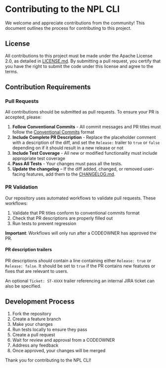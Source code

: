 # Contributing to the NPL CLI

We welcome and appreciate contributions from the community! This document outlines the process for contributing to this
project.

## License

All contributions to this project must be made under the Apache License 2.0, as detailed in [LICENSE.md](LICENSE.md). By
submitting a pull request, you certify that you have the right to submit the code under this license and agree to the
terms.

## Contribution Requirements

### Pull Requests

All contributions should be submitted as pull requests. To ensure your PR is accepted, please:

1. **Follow Conventional Commits** - All commit messages and PR titles must follow the
   [Conventional Commits](https://www.conventionalcommits.org/) format
2. **Include Complete PR Description** - Replace the placeholder comment with a description of the diff, and set the
   `Release:` trailer to `true` or `false` depending on if it should result in a new release or not
3. **Include Test Coverage** - All new or modified functionality must include appropriate test coverage
4. **Pass All Tests** - Your changes must pass all the tests.
5. **Update the changelog** – If the diff added, changed, or removed user-facing features, add them to the
   [CHANGELOG.md](CHANGELOG.md).

### PR Validation

Our repository uses automated workflows to validate pull requests. These workflows:

1. Validate that PR titles conform to conventional commits format
2. Check that PR descriptions are properly filled out
3. Run tests to prevent regression

**Important**: Workflows will only run after a CODEOWNER has approved the PR.

#### PR description trailers

PR descriptions _should_ contain a line containing either `Release: true` or `Release: false`. It should be set to
`true` if the PR contains new features or fixes that are relevant to users.

An optional `Ticket: ST-XXXX` trailer referencing an internal JIRA ticket can also be specified.

## Development Process

1. Fork the repository
2. Create a feature branch
3. Make your changes
4. Run tests locally to ensure they pass
5. Create a pull request
6. Wait for review and approval from a CODEOWNER
7. Address any feedback
8. Once approved, your changes will be merged

Thank you for contributing to the NPL CLI!
